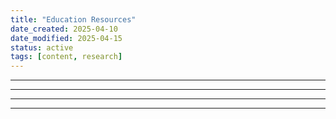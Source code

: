 ```yaml
---
title: "Education Resources"
date_created: 2025-04-10
date_modified: 2025-04-15
status: active
tags: [content, research]
---
```


---

---

---

---


